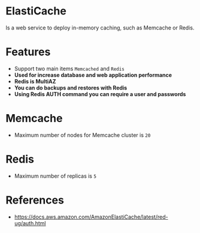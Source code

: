 # ElastiCache

Is a web service to deploy in-memory caching, such as Memcache or Redis.

# Features
- Support two main items `Memcached` and `Redis`
- **Used for increase database and web application performance**
- **Redis is MultiAZ**
- **You can do backups and restores with Redis**
- **Using Redis AUTH command you can require a user and passwords**

# Memcache
- Maximum number of nodes for Memcache cluster is `20`


# Redis
- Maximum number of replicas is `5`

# References
- https://docs.aws.amazon.com/AmazonElastiCache/latest/red-ug/auth.html
